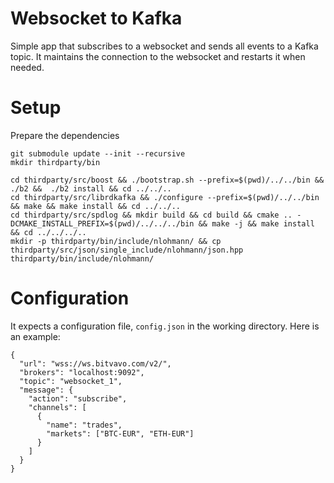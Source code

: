 # Websocket to Kafka

Simple app that subscribes to a websocket and sends all events to a Kafka topic.
It maintains the connection to the websocket and restarts it when needed.

# Setup

Prepare the dependencies

```
git submodule update --init --recursive
mkdir thirdparty/bin

cd thirdparty/src/boost && ./bootstrap.sh --prefix=$(pwd)/../../bin && ./b2 &&  ./b2 install && cd ../../..
cd thirdparty/src/librdkafka && ./configure --prefix=$(pwd)/../../bin && make && make install && cd ../../..
cd thirdparty/src/spdlog && mkdir build && cd build && cmake .. -DCMAKE_INSTALL_PREFIX=$(pwd)/../../../bin && make -j && make install && cd ../../../..
mkdir -p thirdparty/bin/include/nlohmann/ && cp thirdparty/src/json/single_include/nlohmann/json.hpp thirdparty/bin/include/nlohmann/
```


# Configuration

It expects a configuration file, `config.json` in the working directory. Here is an example:
```
{
  "url": "wss://ws.bitvavo.com/v2/",
  "brokers": "localhost:9092",
  "topic": "websocket_1",
  "message": {
    "action": "subscribe",
    "channels": [
      {
        "name": "trades",
        "markets": ["BTC-EUR", "ETH-EUR"]
      }
    ]
  }
}
```
